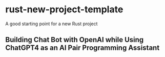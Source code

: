 # rust-new-project-template
A good starting point for a new Rust project

##  Building Chat Bot with OpenAI while Using ChatGPT4 as an AI Pair Programming Assistant
